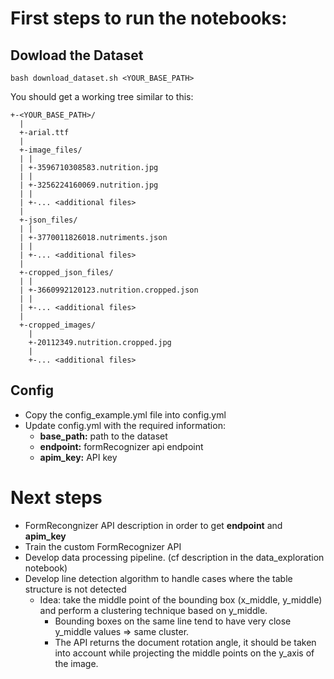 # First steps to run the notebooks:

## Dowload the Dataset
```
bash download_dataset.sh <YOUR_BASE_PATH>
```
You should get a working tree similar to this:
```
+-<YOUR_BASE_PATH>/
  |
  +-arial.ttf
  |
  +-image_files/
  | |
  | +-3596710308583.nutrition.jpg
  | |
  | +-3256224160069.nutrition.jpg
  | |
  | +-... <additional files>
  |
  +-json_files/
  | |
  | +-3770011826018.nutriments.json
  | |
  | +-... <additional files>
  |
  +-cropped_json_files/
  | |
  | +-3660992120123.nutrition.cropped.json
  | |
  | +-... <additional files>
  |
  +-cropped_images/
    |
    +-20112349.nutrition.cropped.jpg
    |
    +-... <additional files>
```
## Config
- Copy the config_example.yml file into config.yml 
- Update config.yml with the required information:
    - **base_path:** path to the dataset
    - **endpoint:** formRecognizer api endpoint
    - **apim_key:** API key
# Next steps
- FormRecongnizer API description in order to get **endpoint** and **apim_key**
- Train the custom FormRecognizer API
- Develop data processing pipeline. (cf description in the data_exploration notebook)
- Develop line detection algorithm to handle cases where the table structure is not detected
    - Idea: take the middle point of the bounding box (x_middle, y_middle) and perform a clustering technique based on y_middle.    
        - Bounding boxes on the same line tend to have very close y_middle values => same cluster.
        - The API returns the document rotation angle, it should be taken into account while projecting the middle points on the y_axis of the image.
